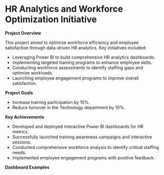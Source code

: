 # HR Analytics and Workforce Optimization Initiative

**Project Overview**

This project aimed to optimize workforce efficiency and employee satisfaction through data-driven HR analytics. Key initiatives included:

* Leveraging Power BI to build comprehensive HR analytics dashboards.
* Implementing targeted training programs to enhance employee skills.
* Conducting workforce assessments to identify staffing gaps and optimize workloads.
* Launching employee engagement programs to improve overall satisfaction.

**Project Goals**

* Increase training participation by 15%.
* Reduce turnover in the Technology department by 10%.

**Key Achievements**

* Developed and deployed interactive Power BI dashboards for HR metrics.
* Successfully launched training awareness campaigns and interactive sessions.
* Conducted comprehensive workforce analysis to identify critical staffing needs.
* Implemented employee engagement programs with positive feedback.

**Dashboard Examples**

[HR-Analytics-Dashboard]: Demography.png


